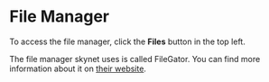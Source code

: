 # File Manager

To access the file manager, click the **<i class="fas fa-fw fa-folder-open"></i> Files** button in the top left.

The file manager skynet uses is called FileGator. You can find more information about it on [their website](https://filegator.io/).
